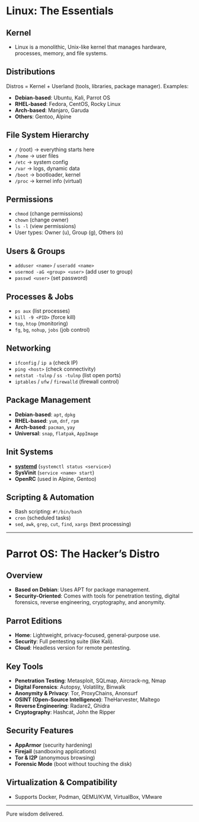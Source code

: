 # Linux: The Essentials

## Kernel
- Linux is a monolithic, Unix-like kernel that manages hardware, processes, memory, and file systems.

## Distributions
Distros = Kernel + Userland (tools, libraries, package manager). Examples:
- **Debian-based**: Ubuntu, Kali, Parrot OS  
- **RHEL-based**: Fedora, CentOS, Rocky Linux  
- **Arch-based**: Manjaro, Garuda  
- **Others**: Gentoo, Alpine  

## File System Hierarchy
- `/` (root) → everything starts here  
- `/home` → user files  
- `/etc` → system config  
- `/var` → logs, dynamic data  
- `/boot` → bootloader, kernel  
- `/proc` → kernel info (virtual)  

## Permissions
- `chmod` (change permissions)  
- `chown` (change owner)  
- `ls -l` (view permissions)  
- User types: Owner (u), Group (g), Others (o)  

## Users & Groups
- `adduser <name>` / `useradd <name>`  
- `usermod -aG <group> <user>` (add user to group)  
- `passwd <user>` (set password)  

## Processes & Jobs
- `ps aux` (list processes)  
- `kill -9 <PID>` (force kill)  
- `top`, `htop` (monitoring)  
- `fg`, `bg`, `nohup`, `jobs` (job control)  

## Networking
- `ifconfig` / `ip a` (check IP)  
- `ping <host>` (check connectivity)  
- `netstat -tulnp` / `ss -tulnp` (list open ports)  
- `iptables` / `ufw` / `firewalld` (firewall control)  

## Package Management
- **Debian-based**: `apt`, `dpkg`  
- **RHEL-based**: `yum`, `dnf`, `rpm`  
- **Arch-based**: `pacman`, `yay`  
- **Universal**: `snap`, `flatpak`, `AppImage`  

## Init Systems
- [**systemd**](https://github.com/vishnus1793/Obsidian_Notes/blob/main/Systemd.md) (`systemctl status <service>`)
- **SysVinit** (`service <name> start`)  
- **OpenRC** (used in Alpine, Gentoo)  

## Scripting & Automation
- Bash scripting: `#!/bin/bash`  
- `cron` (scheduled tasks)  
- `sed`, `awk`, `grep`, `cut`, `find`, `xargs` (text processing)  

---

# Parrot OS: The Hacker’s Distro

## Overview
- **Based on Debian**: Uses APT for package management.
- **Security-Oriented**: Comes with tools for penetration testing, digital forensics, reverse engineering, cryptography, and anonymity.

## Parrot Editions
- **Home**: Lightweight, privacy-focused, general-purpose use.
- **Security**: Full pentesting suite (like Kali).
- **Cloud**: Headless version for remote pentesting.

## Key Tools
- **Penetration Testing**: Metasploit, SQLmap, Aircrack-ng, Nmap  
- **Digital Forensics**: Autopsy, Volatility, Binwalk  
- **Anonymity & Privacy**: Tor, ProxyChains, Anonsurf  
- **OSINT (Open-Source Intelligence)**: TheHarvester, Maltego  
- **Reverse Engineering**: Radare2, Ghidra  
- **Cryptography**: Hashcat, John the Ripper  

## Security Features
- **AppArmor** (security hardening)  
- **Firejail** (sandboxing applications)  
- **Tor & I2P** (anonymous browsing)  
- **Forensic Mode** (boot without touching the disk)  

## Virtualization & Compatibility
- Supports Docker, Podman, QEMU/KVM, VirtualBox, VMware  

---

Pure wisdom delivered.
